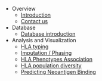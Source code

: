-   Overview
    -   [Introduction](/)
    -   [Contact us](/contact.md)
-   Database
    -   [Database introduction](/Database_introduction.md)
-   Analysis and Visualization
    -   [HLA typing](/Typing.md)
    -   [Imputation / Phasing](/Impute.md)
    -   [HLA Phenotypes Association](/Asso.md)
    -   [HLA population diversity](/Diversity.md)
    -   [Predicting Neoantigen Binding](/Binding.md)

